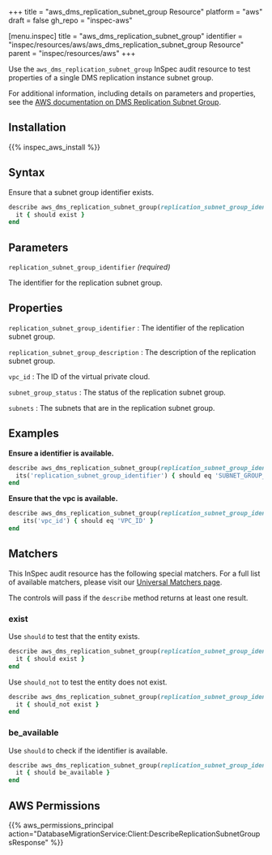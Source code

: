+++
title = "aws_dms_replication_subnet_group Resource"
platform = "aws"
draft = false
gh_repo = "inspec-aws"

[menu.inspec]
title = "aws_dms_replication_subnet_group"
identifier = "inspec/resources/aws/aws_dms_replication_subnet_group Resource"
parent = "inspec/resources/aws"
+++

Use the `aws_dms_replication_subnet_group` InSpec audit resource to test properties of a single DMS replication instance subnet group.

For additional information, including details on parameters and properties, see the [AWS documentation on DMS Replication Subnet Group](https://docs.aws.amazon.com/AWSCloudFormation/latest/UserGuide/aws-resource-dms-replicationsubnetgroup.html).

## Installation

{{% inspec_aws_install %}}

## Syntax

Ensure that a subnet group identifier exists.

```ruby
describe aws_dms_replication_subnet_group(replication_subnet_group_identifier: 'test1') do
  it { should exist }
end
```

## Parameters

`replication_subnet_group_identifier` _(required)_

The identifier for the replication subnet group.

## Properties

`replication_subnet_group_identifier`
: The identifier of the replication subnet group.

`replication_subnet_group_description`
: The description of the replication subnet group.

`vpc_id`
: The ID of the virtual private cloud.

`subnet_group_status`
: The status of the replication subnet group.

`subnets`
: The subnets that are in the replication subnet group.

## Examples

**Ensure a identifier is available.**

```ruby
describe aws_dms_replication_subnet_group(replication_subnet_group_identifier: 'SUBNET_GROUP_IDENTIFIER') do
  its('replication_subnet_group_identifier') { should eq 'SUBNET_GROUP_IDENTIFIER' }
end
```

**Ensure that the vpc is available.**

```ruby
describe aws_dms_replication_subnet_group(replication_subnet_group_identifier: 'SUBNET_GROUP_IDENTIFIER') do
    its('vpc_id') { should eq 'VPC_ID' }
end
```

## Matchers

This InSpec audit resource has the following special matchers. For a full list of available matchers, please visit our [Universal Matchers page](https://www.inspec.io/docs/reference/matchers/).

The controls will pass if the `describe` method returns at least one result.

### exist

Use `should` to test that the entity exists.

```ruby
describe aws_dms_replication_subnet_group(replication_subnet_group_identifier: 'SUBNET_GROUP_IDENTIFIER') do
  it { should exist }
end
```

Use `should_not` to test the entity does not exist.

```ruby
describe aws_dms_replication_subnet_group(replication_subnet_group_identifier: 'SUBNET_GROUP_IDENTIFIER') do
  it { should_not exist }
end
```

### be_available

Use `should` to check if the identifier is available.

```ruby
describe aws_dms_replication_subnet_group(replication_subnet_group_identifier: 'SUBNET_GROUP_IDENTIFIER') do
  it { should be_available }
end
```

## AWS Permissions

{{% aws_permissions_principal action="DatabaseMigrationService:Client:DescribeReplicationSubnetGroupsResponse" %}}
